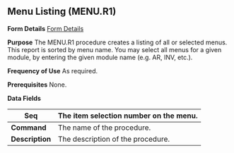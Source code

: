 ## Menu Listing (MENU.R1)
<PageHeader />

**Form Details**
[Form Details](../MENU-R1-1/README.md)

**Purpose**
The MENU.R1 procedure creates a listing of all or selected menus. This report
is sorted by menu name. You may select all menus for a given module, by
entering the given module name (e.g. AR, INV, etc.).

**Frequency of Use**
As required.

**Prerequisites**
None.

**Data Fields**

| **Seq**         | The item selection number on the menu. |
| --------------- | -------------------------------------- |
| **Command**     | The name of the procedure.             |
| **Description** | The description of the procedure.      |

<badge text= "Version 8.10.57 " vertical="middle" />

<PageFooter />
